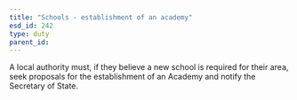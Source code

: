 ```yaml
---
title: "Schools - establishment of an academy"
esd_id: 242
type: duty
parent_id:  
---
```


A local authority must, if they believe a new school is required for their area, seek proposals for the establishment of an Academy and notify the Secretary of State.

